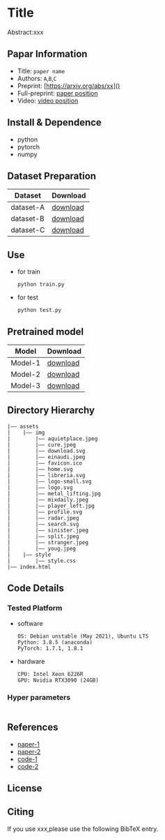 Title
===
Abstract:xxx
## Papar Information
- Title:  `paper name`
- Authors:  `A`,`B`,`C`
- Preprint: [https://arxiv.org/abs/xx]()
- Full-preprint: [paper position]()
- Video: [video position]()

## Install & Dependence
- python
- pytorch
- numpy

## Dataset Preparation
| Dataset | Download |
| ---     | ---   |
| dataset-A | [download]() |
| dataset-B | [download]() |
| dataset-C | [download]() |

## Use
- for train
  ```
  python train.py
  ```
- for test
  ```
  python test.py
  ```
## Pretrained model
| Model | Download |
| ---     | ---   |
| Model-1 | [download]() |
| Model-2 | [download]() |
| Model-3 | [download]() |


## Directory Hierarchy
```
|—— assets
|    |—— img
|        |—— aquietplace.jpeg
|        |—— cure.jpeg
|        |—— download.svg
|        |—— einaudi.jpeg
|        |—— favicon.ico
|        |—— home.svg
|        |—— libreria.svg
|        |—— logo-small.svg
|        |—— logo.svg
|        |—— metal_lifting.jpg
|        |—— mixdaily.jpeg
|        |—— player_left.jpg
|        |—— profile.svg
|        |—— radar.jpeg
|        |—— search.svg
|        |—— sinister.jpeg
|        |—— split.jpeg
|        |—— stranger.jpeg
|        |—— youg.jpeg
|    |—— style
|        |—— style.css
|—— index.html
```
## Code Details
### Tested Platform
- software
  ```
  OS: Debian unstable (May 2021), Ubuntu LTS
  Python: 3.8.5 (anaconda)
  PyTorch: 1.7.1, 1.8.1
  ```
- hardware
  ```
  CPU: Intel Xeon 6226R
  GPU: Nvidia RTX3090 (24GB)
  ```
### Hyper parameters
```
```
## References
- [paper-1]()
- [paper-2]()
- [code-1](https://github.com)
- [code-2](https://github.com)
  
## License

## Citing
If you use xxx,please use the following BibTeX entry.
```
```

